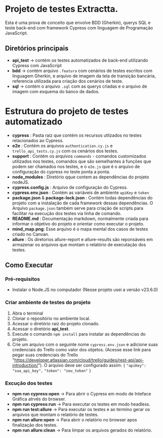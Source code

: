 # Projeto de testes Extractta.
Esta é uma prova de conceito que envolve BDD (Gherkin), querys SQL e teste back-end com framework Cypress com linguagem de Programação JavaScript.

## Diretórios principais 
- **api_test** -> contém os testes automatizados de back-end utilizando Cypress com JavaScript
- **bdd** -> contém arquivo `.featura` com cenários de testes escritos com linguagem Gherkin, e arquivo de imagem da tela de transição bancária, referencia utilizada para criação dos cenários de teste.
- **sql** -> contém o arquivo `.sql` com as querys criadas e o arquivo de imagem com esquema do banco de dados. 

# Estrutura do projeto de testes automatizado

- **cypress** : Pasta raiz que contém os recursos utlizados no testes relacionados ao Cypress.
- **e2e** : Contém os arquivos `authentication.cy.js` e `trello_api_tests.cy.js` com os cenários dos testes.
- **support** : Contém os arquivos `commands` - comandos customizados utilizados nos testes, comandos que são semelhantes á funções que podem ser chamados nos testes, e o `e2e.js` que é o arquivo de configuração do cypress no teste ponta a ponta.
- **node_modules** : Diretório qque contem as dependências do projeto nodeJS.
- **cypress.config.js** : Arquivo de configuração do Cypress.
- **cypress.env.json** : Contém as variáveis de ambiente `apiKey` e `token`
- **package.json** & **package-lock.json** : Contém todas dependências do projeto com a instalação de cada framework dessas dependências. O Arquivo `package.json` também serve para criação de scripts para facilitar na execução dos testes via linha de comando.
- **README.md** : Documentação markdown, normalmente criada para informar o objetivo do projeto e orientar como executar o projeto.
- **mind_map.png**: Esse arquivo é o mapa mental dos casos de testes criado no Canvan.
- **allure** : Os diretorios allure-report e allure-results são reponsáveis em armazenar os arquivos que montam o relatório de executação dos testes.

## Como Executar

### Pré-requisitos
 - Instalar o Node.JS no computador (Nesse projeto usei a versão v23.6.0)

 ### Criar ambiente de testes do projeto
  1. Abra o terminal
  2. Clonar o repositório no ambiente local.
  3. Acessar o diretório raiz do projeto clonado.
  4. Acessar o diretório **api_test**.
  5. Execute o comando `npm install` para instalar as dependências do projeto.
  6. Crie um arquivo com o seguinte nome `cypress.env.json` e adicione suas credenciais do Trello  como valor dos objetos. (Acesse esse link para pegar suas credenciais do Trello "https://developer.atlassian.com/cloud/trello/guides/rest-api/api-introduction/"). O arquivo deve ser configurado assim:
    `{`
        `"apiKey": "sua_api_key",`
        `"token": "seu_token"`
    `}`

### Excução dos testes
- **npm run cypress:open** -> Para abrir o Cypress em modo de Inteface Gráfica atrvés do browser.
- **npm run cypress:run** -> Para executar os testes em modo headless.
- **npm run test:allure** -> Para executar os testes e ao termino gerar os arquivos que montam o relatório de testes.
- **npm run allure:open** -> Para abrir o relatório no browser apos finalização dos testes.
- **npm run allure:clean** -> Para limpar os arquivos gerados do relatório.

